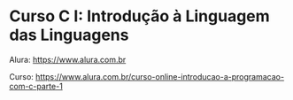 # Curso C I: Introdução à Linguagem das Linguagens

Alura: https://www.alura.com.br

Curso: https://www.alura.com.br/curso-online-introducao-a-programacao-com-c-parte-1
